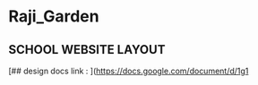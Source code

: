 # Raji_Garden
## SCHOOL WEBSITE LAYOUT
 [## design docs link : ](https://docs.google.com/document/d/1g1